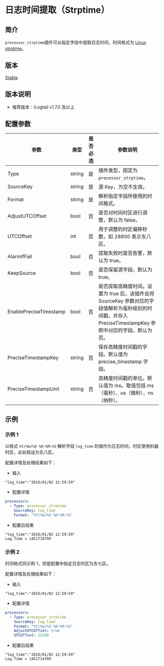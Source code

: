 # 日志时间提取（Strptime）

## 简介

`processor_strptime`插件可从指定字段中提取日志时间，时间格式为 [Linux strptime](http://man7.org/linux/man-pages/man3/strptime.3.html)。

## 版本

[Stable](../../stability-level.md)

## 版本说明

* 推荐版本：iLogtail v1.7.0 及以上

## 配置参数

| 参数                   | 类型   | 是否必选 | 参数说明                                                                                                                                                 |
| ---------------------- | ------ | -------- | -------------------------------------------------------------------------------------------------------------------------------------------------------- |
| Type                   | string | 是       | 插件类型，固定为`processor_strptime`。                                                                                                                   |
| SourceKey              | string | 是       | 源 Key，为空不生效。                                                                                                                                     |
| Format                 | string | 是       | 解析指定字段所使用的时间格式。                                                                                                                           |
| AdjustUTCOffset        | bool   | 否       | 是否对时间时区进行调整，默认为 false。                                                                                                                   |
| UTCOffset              | int    | 否       | 用于调整的时区偏移秒数，如 28800 表示东八区。                                                                                                            |
| AlarmIfFail            | bool   | 否       | 提取失败时是否告警，默认为 true。                                                                                                                        |
| KeepSource             | bool   | 否       | 是否保留源字段，默认为 true。                                                                                                                            |
| EnablePreciseTimestamp | bool   | 否       | 是否提取高精度时间。设置为 true 后，该插件会将 SourceKey 参数对应的字段值解析为毫秒级别的时间戳，并存入 PreciseTimestampKey 参照中对应的字段。默认为否。 |
| PreciseTimestampKey    | string | 否       | 保存高精度时间戳的字段。默认值为 precise_timestamp 字段。                                                                                                |
| PreciseTimestampUnit   | string | 否       | 高精度时间戳的单位。默认值为 ms。取值包括 ms（毫秒）、us（微秒）、ns（纳秒）。                                                                           |

## 示例

### 示例 1

以格式 `%Y/%m/%d %H:%M:%S` 解析字段 `log_time` 的值作为日志时间，时区使用机器时区，此处假设为东八区。

配置详情及处理结果如下：

* 输入

```text
"log_time":"2016/01/02 12:59:59"
```

* 配置详情

```yaml
processors:
  - Type: processor_strptime
    SourceKey: log_time
    Format: "%Y/%m/%d %H:%M:%S"
```

* 配置后结果

```text
"log_time":"2016/01/02 12:59:59"
Log.Time = 1451710799
```

### 示例 2

时间格式同示例 1，但是配置中指定日志时区为东七区。

配置详情及处理结果如下：

* 输入

```text
"log_time":"2016/01/02 12:59:59"
```

* 配置详情

```yaml
processors:
  - Type: processor_strptime
    SourceKey: log_time
    Format: "%Y/%m/%d %H:%M:%S"
    AdjustUTCOffset: true
    UTCOffset: 25200
```

* 配置后结果

```text
"log_time":"2016/01/02 12:59:59"
Log.Time = 1451714399
```

